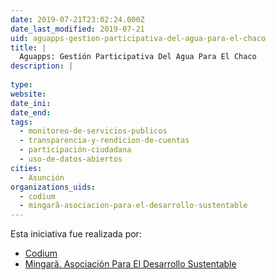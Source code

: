 ```yaml
---
date: 2019-07-21T23:02:24.000Z
date_last_modified: 2019-07-21
uid: aguapps-gestion-participativa-del-agua-para-el-chaco
title: |
  Aguapps: Gestión Participativa Del Agua Para El Chaco
description: |
  
type: 
website: 
date_ini: 
date_end: 
tags:
  - monitoreo-de-servicios-publicos
  - transparencia-y-rendicion-de-cuentas
  - participación-ciudadana
  - uso-de-datos-abiertos
cities: 
  - Asunción
organizations_uids:
  - codium
  - mingarã-asociacion-para-el-desarrollo-sustentable
---
```


Esta iniciativa fue realizada por:

- [Codium](/organizaciones/codium)
- [Mingarã. Asociación Para El Desarrollo Sustentable](/organizaciones/mingarã-asociacion-para-el-desarrollo-sustentable)
